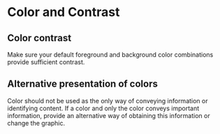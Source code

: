 # Color and Contrast

## C**olor contrast**

Make sure your default foreground and background color combinations provide sufficient contrast.

## **Alternative presentation of colors**

Color should not be used as the only way of conveying information or identifying content. If a color and only the color conveys important information, provide an alternative way of obtaining this information or change the graphic.

